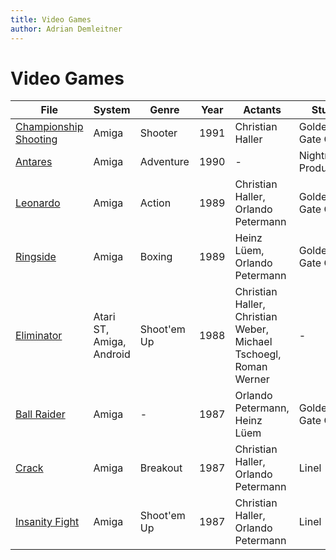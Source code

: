 ```yaml
---
title: Video Games
author: Adrian Demleitner
---
```

# Video Games
| File                                                      | System                   | Genre       | Year | Actants                                                           | Studio                |
| --------------------------------------------------------- | ------------------------ | ----------- | ---- | ----------------------------------------------------------------- | --------------------- |
| [Championship Shooting](games/Championship%20Shooting.md) | Amiga                    | Shooter     | 1991 | Christian Haller                                                  | Golden Gate Crew      |
| [Antares](games/Antares.md)                             | Amiga                    | Adventure   | 1990 | \-                                                                | Nightmare Productions |
| [Leonardo](games/Leonardo.md)                           | Amiga                    | Action      | 1989 | Christian Haller, Orlando Petermann                               | Golden Gate Crew      |
| [Ringside](games/Ringside.md)                           | Amiga                    | Boxing      | 1989 | Heinz Lüem, Orlando Petermann                                     | Golden Gate Crew      |
| [Eliminator](games/Eliminator.md)                       | Atari ST, Amiga, Android | Shoot'em Up | 1988 | Christian Haller, Christian Weber, Michael Tschoegl, Roman Werner | \-                    |
| [Ball Raider](games/Ball%20Raider.md)                     | Amiga                    | \-          | 1987 | Orlando Petermann, Heinz Lüem                                     | Golden Gate Crew      |
| [Crack](games/Crack.md)                                 | Amiga                    | Breakout    | 1987 | Christian Haller, Orlando Petermann                               | Linel                 |
| [Insanity Fight](games/Insanity%20Fight.md)               | Amiga                    | Shoot'em Up | 1987 | Christian Haller, Orlando Petermann                               | Linel                 |



